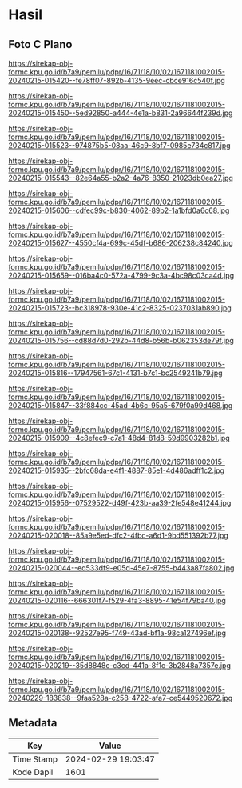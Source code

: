 # Hasil

## Foto C Plano

https://sirekap-obj-formc.kpu.go.id/b7a9/pemilu/pdpr/16/71/18/10/02/1671181002015-20240215-015420--fe78ff07-892b-4135-9eec-cbce916c540f.jpg

https://sirekap-obj-formc.kpu.go.id/b7a9/pemilu/pdpr/16/71/18/10/02/1671181002015-20240215-015450--5ed92850-a444-4e1a-b831-2a96644f239d.jpg

https://sirekap-obj-formc.kpu.go.id/b7a9/pemilu/pdpr/16/71/18/10/02/1671181002015-20240215-015523--974875b5-08aa-46c9-8bf7-0985e734c817.jpg

https://sirekap-obj-formc.kpu.go.id/b7a9/pemilu/pdpr/16/71/18/10/02/1671181002015-20240215-015543--82e64a55-b2a2-4a76-8350-21023db0ea27.jpg

https://sirekap-obj-formc.kpu.go.id/b7a9/pemilu/pdpr/16/71/18/10/02/1671181002015-20240215-015606--cdfec99c-b830-4062-89b2-1a1bfd0a6c68.jpg

https://sirekap-obj-formc.kpu.go.id/b7a9/pemilu/pdpr/16/71/18/10/02/1671181002015-20240215-015627--4550cf4a-699c-45df-b686-206238c84240.jpg

https://sirekap-obj-formc.kpu.go.id/b7a9/pemilu/pdpr/16/71/18/10/02/1671181002015-20240215-015659--016ba4c0-572a-4799-9c3a-4bc98c03ca4d.jpg

https://sirekap-obj-formc.kpu.go.id/b7a9/pemilu/pdpr/16/71/18/10/02/1671181002015-20240215-015723--bc318978-930e-41c2-8325-0237031ab890.jpg

https://sirekap-obj-formc.kpu.go.id/b7a9/pemilu/pdpr/16/71/18/10/02/1671181002015-20240215-015756--cd88d7d0-292b-44d8-b56b-b062353de79f.jpg

https://sirekap-obj-formc.kpu.go.id/b7a9/pemilu/pdpr/16/71/18/10/02/1671181002015-20240215-015816--17947561-67c1-4131-b7c1-bc2549241b79.jpg

https://sirekap-obj-formc.kpu.go.id/b7a9/pemilu/pdpr/16/71/18/10/02/1671181002015-20240215-015847--33f884cc-45ad-4b6c-95a5-679f0a99d468.jpg

https://sirekap-obj-formc.kpu.go.id/b7a9/pemilu/pdpr/16/71/18/10/02/1671181002015-20240215-015909--4c8efec9-c7a1-48d4-81d8-59d9903282b1.jpg

https://sirekap-obj-formc.kpu.go.id/b7a9/pemilu/pdpr/16/71/18/10/02/1671181002015-20240215-015935--2bfc68da-e4f1-4887-85e1-4d486adff1c2.jpg

https://sirekap-obj-formc.kpu.go.id/b7a9/pemilu/pdpr/16/71/18/10/02/1671181002015-20240215-015956--07529522-d49f-423b-aa39-2fe548e41244.jpg

https://sirekap-obj-formc.kpu.go.id/b7a9/pemilu/pdpr/16/71/18/10/02/1671181002015-20240215-020018--85a9e5ed-dfc2-4fbc-a6d1-9bd551392b77.jpg

https://sirekap-obj-formc.kpu.go.id/b7a9/pemilu/pdpr/16/71/18/10/02/1671181002015-20240215-020044--ed533df9-e05d-45e7-8755-b443a87fa802.jpg

https://sirekap-obj-formc.kpu.go.id/b7a9/pemilu/pdpr/16/71/18/10/02/1671181002015-20240215-020116--666301f7-f529-4fa3-8895-41e54f79ba40.jpg

https://sirekap-obj-formc.kpu.go.id/b7a9/pemilu/pdpr/16/71/18/10/02/1671181002015-20240215-020138--92527e95-f749-43ad-bf1a-98ca127496ef.jpg

https://sirekap-obj-formc.kpu.go.id/b7a9/pemilu/pdpr/16/71/18/10/02/1671181002015-20240215-020219--35d8848c-c3cd-441a-8f1c-3b2848a7357e.jpg

https://sirekap-obj-formc.kpu.go.id/b7a9/pemilu/pdpr/16/71/18/10/02/1671181002015-20240229-183838--9faa528a-c258-4722-afa7-ce5449520672.jpg


## Metadata

| Key        | Value               |
| ---------- | ------------------- |
| Time Stamp | 2024-02-29 19:03:47 |
| Kode Dapil | 1601                |



